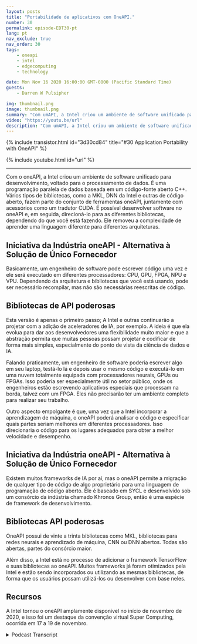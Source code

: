 ```yaml
---
layout: posts
title: "Portabilidade de aplicativos com OneAPI."
number: 30
permalink: episode-EDT30-pt
lang: pt
nav_exclude: true
nav_order: 30
tags:
    - oneapi
    - intel
    - edgecomputing
    - technology

date: Mon Nov 16 2020 16:00:00 GMT-0800 (Pacific Standard Time)
guests:
    - Darren W Pulsipher

img: thumbnail.png
image: thumbnail.png
summary: "Com umAPI, a Intel criou um ambiente de software unificado para desenvolvimento, voltado para o processamento de dados. Gretchen Stewart, Cientista Chefe de Dados, Setor Público, Intel, discute essa tecnologia com Darren Pulsipher, Arquiteto de Soluções Chefe, Intel, que elimina a necessidade de usar uma linguagem diferente para arquiteturas diferentes."
video: "https://youtu.be/url"
description: "Com umAPI, a Intel criou um ambiente de software unificado para desenvolvimento, voltado para o processamento de dados. Gretchen Stewart, Cientista Chefe de Dados, Setor Público, Intel, discute essa tecnologia com Darren Pulsipher, Arquiteto de Soluções Chefe, Intel, que elimina a necessidade de usar uma linguagem diferente para arquiteturas diferentes."
---
```


<div>
{% include transistor.html id="3d30cd84" title="#30 Application Portability with OneAPI" %}

{% include youtube.html id="url" %}
</div>

---

Com o oneAPI, a Intel criou um ambiente de software unificado para desenvolvimento, voltado para o processamento de dados. É uma programação paralela de dados baseada em um código-fonte aberto C++. Vários tipos de bibliotecas, como a MKL, DNN da Intel e outras de código aberto, fazem parte do conjunto de ferramentas oneAPI, juntamente com acessórios como um tradutor CUDA. É possível desenvolver software no oneAPI e, em seguida, direcioná-lo para as diferentes bibliotecas, dependendo do que você está fazendo. Ele removeu a complexidade de aprender uma linguagem diferente para diferentes arquiteturas.

## Iniciativa da Indústria oneAPI - Alternativa à Solução de Único Fornecedor

Basicamente, um engenheiro de software pode escrever código uma vez e ele será executado em diferentes processadores: CPU, GPU, FPGA, NPU e VPU. Dependendo da arquitetura e bibliotecas que você está usando, pode ser necessário recompilar, mas não são necessárias reescritas de código.

## Bibliotecas de API poderosas

Esta versão é apenas o primeiro passo; A Intel e outras continuarão a projetar com a adição de aceleradores de IA, por exemplo. A ideia é que ela evolua para dar aos desenvolvedores uma flexibilidade muito maior e que a abstração permita que muitas pessoas possam projetar e codificar de forma mais simples, especialmente do ponto de vista da ciência de dados e IA.

Falando praticamente, um engenheiro de software poderia escrever algo em seu laptop, testá-lo lá e depois usar o mesmo código e executá-lo em uma nuvem totalmente equipada com processadores neurais, GPUs ou FPGAs. Isso poderia ser especialmente útil no setor público, onde os engenheiros estão escrevendo aplicativos especiais que processam na borda, talvez com um FPGA. Eles não precisarão ter um ambiente completo para realizar seu trabalho.

Outro aspecto empolgante é que, uma vez que a Intel incorporar a aprendizagem de máquina, o oneAPI poderá analisar o código e especificar quais partes seriam melhores em diferentes processadores. Isso direcionaria o código para os lugares adequados para obter a melhor velocidade e desempenho.

## Iniciativa da Indústria oneAPI - Alternativa à Solução de Único Fornecedor

Existem muitos frameworks de IA por aí, mas o oneAPI permite a migração de qualquer tipo de código de algo proprietário para uma linguagem de programação de código aberto. Ele é baseado em SYCL e desenvolvido sob um consórcio da indústria chamado Khronos Group, então é uma espécie de framework de desenvolvimento.

## Bibliotecas API poderosas

OneAPI possui de vinte a trinta bibliotecas como MKL, bibliotecas para redes neurais e aprendizado de máquina, CNN ou DNN abertos. Todas são abertas, partes do consórcio maior.

Além disso, a Intel está no processo de adicionar o framework TensorFlow e suas bibliotecas ao oneAPI. Muitos frameworks já foram otimizados pela Intel e estão sendo incorporados ou utilizando as mesmas bibliotecas, de forma que os usuários possam utilizá-los ou desenvolver com base neles.

## Recursos

A Intel tornou o oneAPI amplamente disponível no início de novembro de 2020, e isso foi um destaque da convenção virtual Super Computing, ocorrida em 17 a 19 de novembro.



<details>
<summary> Podcast Transcript </summary>

<p></p>

</details>
